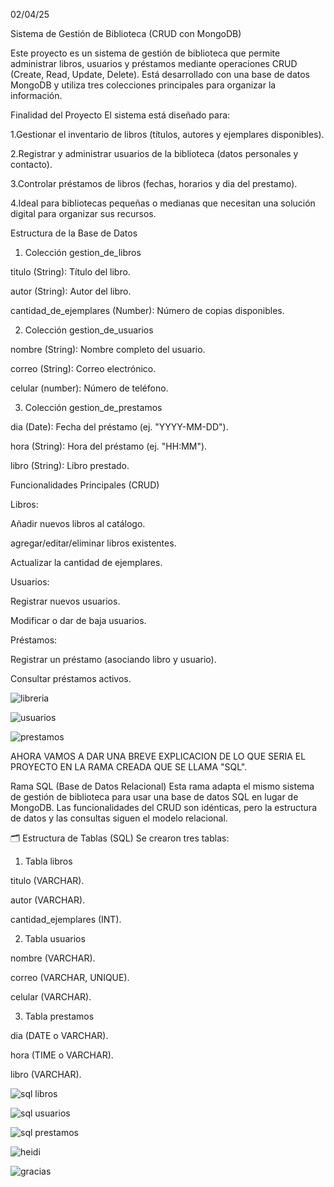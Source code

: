 02/04/25

Sistema de Gestión de Biblioteca (CRUD con MongoDB)

Este proyecto es un sistema de gestión de biblioteca que permite administrar libros, usuarios y préstamos mediante operaciones CRUD (Create, Read, Update, Delete).
Está desarrollado con una base de datos MongoDB y utiliza tres colecciones principales para organizar la información.

Finalidad del Proyecto
El sistema está diseñado para:

1.Gestionar el inventario de libros (títulos, autores y ejemplares disponibles).

2.Registrar y administrar usuarios de la biblioteca (datos personales y contacto).

3.Controlar préstamos de libros (fechas, horarios y dia del prestamo).

4.Ideal para bibliotecas pequeñas o medianas que necesitan una solución digital para organizar sus recursos.

Estructura de la Base de Datos

1. Colección gestion_de_libros
   
titulo (String): Título del libro.

autor (String): Autor del libro.

cantidad_de_ejemplares (Number): Número de copias disponibles.

2. Colección gestion_de_usuarios
   
nombre (String): Nombre completo del usuario.

correo (String): Correo electrónico.

celular (number): Número de teléfono.

3. Colección gestion_de_prestamos

dia (Date): Fecha del préstamo (ej. "YYYY-MM-DD").

hora (String): Hora del préstamo (ej. "HH:MM").

libro (String): Libro prestado.

Funcionalidades Principales (CRUD)

Libros:

Añadir nuevos libros al catálogo.

agregar/editar/eliminar libros existentes.

Actualizar la cantidad de ejemplares.

Usuarios:

Registrar nuevos usuarios.

Modificar o dar de baja usuarios.

Préstamos:

Registrar un préstamo (asociando libro y usuario).

Consultar préstamos activos.

![libreria](https://github.com/user-attachments/assets/0b234e97-762e-4ea4-af09-b13a4ea35c22)

![usuarios](https://github.com/user-attachments/assets/644d116b-2e49-4044-8a85-9a2834d95101)

![prestamos](https://github.com/user-attachments/assets/053bb1b3-9fef-49aa-b6e3-df2fde4e0338)


AHORA VAMOS A DAR UNA BREVE EXPLICACION DE LO QUE SERIA EL PROYECTO EN LA RAMA CREADA QUE SE LLAMA "SQL".

Rama SQL (Base de Datos Relacional)
Esta rama adapta el mismo sistema de gestión de biblioteca para usar una base de datos SQL en lugar de MongoDB. Las funcionalidades del CRUD son idénticas, pero la estructura de datos y las consultas siguen el modelo relacional.

🗂️ Estructura de Tablas (SQL)
Se crearon tres tablas:

1. Tabla libros

titulo (VARCHAR).

autor (VARCHAR).

cantidad_ejemplares (INT).

2. Tabla usuarios

nombre (VARCHAR).

correo (VARCHAR, UNIQUE).

celular (VARCHAR).

3. Tabla prestamos

dia (DATE o VARCHAR).

hora (TIME o VARCHAR).

libro (VARCHAR).

![sql libros](https://github.com/user-attachments/assets/61ca6bfe-f58f-4953-84fe-02c02cfcba40)

![sql usuarios](https://github.com/user-attachments/assets/aedac121-c9de-42c4-b231-a78827a2a9e0)

![sql prestamos](https://github.com/user-attachments/assets/9659f0c9-ab3c-4f4d-b0ae-b30d51ced583)

![heidi](https://github.com/user-attachments/assets/02bfdc3b-ee67-416b-97cb-320b7c70e837)


![gracias](https://github.com/user-attachments/assets/71035866-1aff-475d-b696-b4684262f1da)

